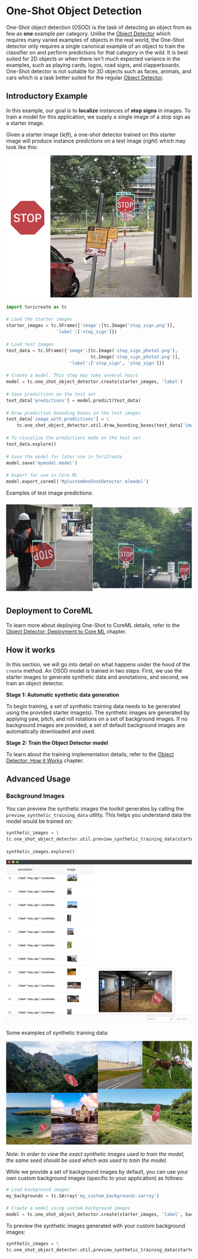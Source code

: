 # One-Shot Object Detection

One-Shot object detection (OSOD) is the task of detecting an object from as few as **one** example per category. Unlike the [Object Detector](https://apple.github.io/turicreate/docs/userguide/object_detection) which requires many varied examples of objects in the real world, the One-Shot detector only requires a single canonical example of an object to train the classifier on and perform predictions for that category in the wild. It is best suited for 2D objects or when there isn't much expected variance in the examples, such as playing cards, logos, road signs, and clapperboards. One-Shot detector is not suitable for 3D objects such as faces, animals, and cars which is a task better suited for the regular [Object Detector](https://apple.github.io/turicreate/docs/userguide/object_detection). 



## Introductory Example

In this example, our goal is to **localize** instances of **stop signs** in images. To train a model for this application, we supply a single image of a stop sign as a starter image.

Given a starter image (*left*), a one-shot detector trained on this starter image will produce instance predictions on a test image (*right*) which may look like this:

![Stop Sign vector and prediction images](images/stop_sign_sample.jpg) 


```python
import turicreate as tc

# Load the starter images
starter_images = tc.SFrame({'image':[tc.Image('stop_sign.png')],
                   'label':['stop_sign']})

# Load test images
test_data = tc.SFrame({'image':[tc.Image('stop_sign_photo1.png'), 
                                tc.Image('stop_sign_photo2.png')],
                        'label':['stop_sign', 'stop_sign']})

# Create a model. This step may take several hours                                      
model = tc.one_shot_object_detector.create(starter_images, 'label')

# Save predictions on the test set
test_data['predictions'] = model.predict(test_data)

# Draw prediction bounding boxes on the test images
test_data['image_with_predictions'] = \
	tc.one_shot_object_detector.util.draw_bounding_boxes(test_data['image'], test_data['predictions']) 

# To visualize the predictions made on the test set
test_data.explore()

# Save the model for later use in TuriCreate
model.save('mymodel.model')

# Export for use in Core ML
model.export_coreml('MyCustomOneShotDetector.mlmodel')
```


Examples of test image predictions:

![Sample prediction image - 1 and 2](images/sample_prediction_images_1_2.jpg)



## Deployment to CoreML

To learn more about deploying One-Shot to CoreML details, refer to the [Object Detector: Deployment to Core ML](https://apple.github.io/turicreate/docs/userguide/object_detection/export-coreml.html) chapter.



## How it works

In this section, we will go into detail on what happens under the hood of the `create` method. An OSOD model is trained in two steps: First, we use the starter images to generate synthetic data and annotations, and second, we train an object detector.

**Stage 1: Automatic synthetic data generation**

To begin training, a set of synthetic training data needs to be generated using the provided starter image(s). 
The synthetic images are generated by applying yaw, pitch, and roll rotations on a set of background images. If no background images are provided, a set of default background images are automatically downloaded and used.

**Stage 2: Train the Object Detector model**

To learn about the training implementation details, refer to the [Object Detector: How it Works](https://apple.github.io/turicreate/docs/userguide/object_detection/how-it-works.html) chapter.



## Advanced Usage

### Background Images

You can preview the synthetic images the toolkit generates by calling the `preview_synthetic_training_data` utility. This helps you understand data the model would be trained on:  


```python
synthetic_images = \
tc.one_shot_object_detector.util.preview_synthetic_training_data(starter_images, 'label')

synthetic_images.explore()
```

![Explore synthetic images](images/synthetic_images_explore.jpg)

Some examples of synthetic training data:

![Sample synthetic images](images/synthetic_images_collage.jpg)


*Note: In order to view the exact synthetic images used to train the model, the same seed should be used which was used to train the model.*

While we provide a set of background images by default, you can use your own custom background images (specific to your application) as follows:    

```python
# Load background images
my_backgrounds = tc.SArray('my_custom_backgrounds.sarray')

# Create a model using custom background images                                    
model = tc.one_shot_object_detector.create(starter_images, 'label', backgrounds=my_backgrounds)
```

To preview the synthetic images generated with your custom background images:

```python
synthetic_images = \
tc.one_shot_object_detector.util.preview_synthetic_training_data(starter_images, 'label', my_backgrounds)
```

